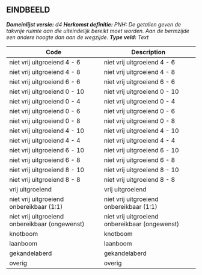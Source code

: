 ## EINDBEELD

*__Domeinlijst versie:__ d4*
*__Herkomst definitie:__ PNH: De getallen geven de takvrije ruimte aan die uiteindelijk bereikt moet worden. Aan de bermzijde een andere hoogte dan aan de wegzijde.*
*__Type veld:__ Text*

|__Code__ |__Description__	|
|	---	|	---	|
| niet vrij uitgroeiend 4 - 6 | niet vrij uitgroeiend 4 - 6 |
| niet vrij uitgroeiend 4 - 8 | niet vrij uitgroeiend 4 - 8 |
| niet vrij uitgroeiend 6 - 6 | niet vrij uitgroeiend 6 - 6 |
| niet vrij uitgroeiend 0 - 10 | niet vrij uitgroeiend 0 - 10 |
| niet vrij uitgroeiend 0 - 4 | niet vrij uitgroeiend 0 - 4 |
| niet vrij uitgroeiend 0 - 6 | niet vrij uitgroeiend 0 - 6 |
| niet vrij uitgroeiend 0 - 8 | niet vrij uitgroeiend 0 - 8 |
| niet vrij uitgroeiend 4 - 10 | niet vrij uitgroeiend 4 - 10 |
| niet vrij uitgroeiend 4 - 4 | niet vrij uitgroeiend 4 - 4 |
| niet vrij uitgroeiend 6 - 10 | niet vrij uitgroeiend 6 - 10 |
| niet vrij uitgroeiend 6 - 8 | niet vrij uitgroeiend 6 - 8 |
| niet vrij uitgroeiend 8 - 10 | niet vrij uitgroeiend 8 - 10 |
| niet vrij uitgroeiend 8 - 8 | niet vrij uitgroeiend 8 - 8 |
| vrij uitgroeiend | vrij uitgroeiend |
| niet vrij uitgroeiend onbereikbaar (1:1) | niet vrij uitgroeiend onbereikbaar (1:1) | 
| niet vrij uitgroeiend onbereikbaar (ongewenst) | niet vrij uitgroeiend onbereikbaar (ongewenst) | 
| knotboom | knotboom |
| laanboom | laanboom |
| gekandelaberd | gekandelaberd |
| overig | overig